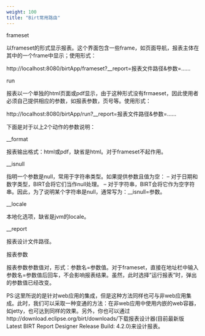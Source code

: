 ```yaml
---
weight: 100
title: "Birt常用路由"
---
```


frameset

以frameset的形式显示报表。这个界面包含一些frame，如页面导航，报表主体在其中的一个frame中显示；使用形式：

http://localhost:8080/birtApp/frameset?__report=报表文件路径&参数=……

run

报表以一个单独的html页面或pdf显示，由于这种形式没有frmaeset，因此使用者必须自己提供相应的参数，如报表参数，页号等。使用形式：

http://localhost:8080/birtApp/run?__report=报表文件路径&参数=……

下面是对于以上2个动作的参数说明：

__format

报表输出格式：html或pdf，缺省是html。对于frameset不起作用。

__isnull

指明一个参数是null，常用于字符串类型。如果提供参数且值为空： – 对于日期和数字类型，BIRT会将它们当作null处理。 – 对于字符串，BIRT会将它作为空字符串。因此，为了说明某个字符串是null，通常写为：__isnull=参数。

__locale

本地化选项，缺省是jvm的locale。

__report

报表设计文件路径。

报表参数

报表参数参数值对，形式：参数名=参数值。对于frameset，直接在地址栏中输入参数名=参数值后回车，不会影响报表结果。虽然，此时选择”运行报表”时，弹出的参数值已经改变。

PS:这里所说的是针对web应用的集成，但是这种方法同样也可与非web应用集成。此时，我们可以采取一种变通的方法：在非web应用中使用内嵌的web容器，如jetty，也可达到同样的效果。另外，你也可以通过http://download.eclipse.org/birt/downloads/下载报表设计器(目前最新版Latest BIRT Report Designer Release Build: 4.2.0)来设计报表。

